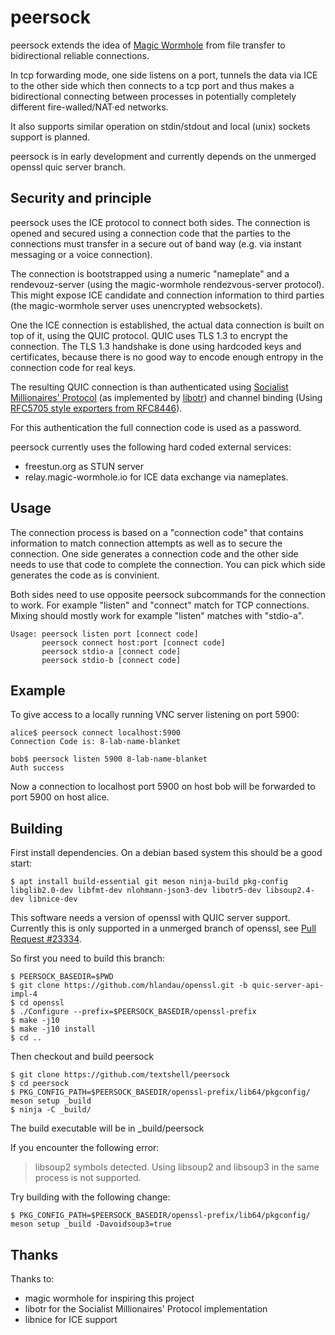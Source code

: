peersock
========

peersock extends the idea of [Magic Wormhole](https://github.com/magic-wormhole/magic-wormhole) from file transfer
to bidirectional reliable connections.

In tcp forwarding mode, one side listens on a port, tunnels the data via ICE to the other side which then connects
to a tcp port and thus makes a bidirectional connecting between processes in potentially completely different
fire-walled/NAT·ed networks.

It also supports similar operation on stdin/stdout and local (unix) sockets support is planned.

peersock is in early development and currently depends on the unmerged openssl quic server branch.

Security and principle
----------------------

peersock uses the ICE protocol to connect both sides.
The connection is opened and secured using a connection code that the parties to the connections must transfer
in a secure out of band way (e.g. via instant messaging or a voice connection).

The connection is bootstrapped using a numeric "nameplate" and a rendevouz-server (using the magic-wormhole
rendezvous-server protocol).
This might expose ICE candidate and connection information to third parties (the magic-wormhole server uses
unencrypted websockets).

One the ICE connection is established, the actual data connection is built on top of it, using the QUIC protocol.
QUIC uses TLS 1.3 to encrypt the connection. The TLS 1.3 handshake is done using hardcoded keys and certificates,
because there is no good way to encode enough entropy in the connection code for real keys.

The resulting QUIC connection is than authenticated using
[Socialist Millionaires' Protocol](https://en.wikipedia.org/wiki/Socialist_millionaire_problem)
(as implemented by [libotr](https://github.com/off-the-record/libotr/)) and channel binding (Using
[RFC5705 style exporters from RFC8446](https://www.rfc-editor.org/rfc/rfc8446.html#section-7.5)).

For this authentication the full connection code is used as a password.

peersock currently uses the following hard coded external services:
* freestun.org as STUN server
* relay.magic-wormhole.io for ICE data exchange via nameplates.

Usage
-----

The connection process is based on a "connection code" that contains information to match connection attempts as
well as to secure the connection. One side generates a connection code and the other side needs to use that
code to complete the connection. You can pick which side generates the code as is convinient.

Both sides need to use opposite peersock subcommands for the connection to work.
For example "listen" and "connect" match for TCP connections.
Mixing should mostly work for example "listen" matches with "stdio-a".

```
Usage: peersock listen port [connect code]
       peersock connect host:port [connect code]
       peersock stdio-a [connect code]
       peersock stdio-b [connect code]
```

Example
-------

To give access to a locally running VNC server listening on port 5900:
```
alice$ peersock connect localhost:5900
Connection Code is: 8-lab-name-blanket

bob$ peersock listen 5900 8-lab-name-blanket
Auth success
```

Now a connection to localhost port 5900 on host bob will be forwarded to port 5900 on host alice.


Building
--------

First install dependencies. On a debian based system this should be a good start:

```
$ apt install build-essential git meson ninja-build pkg-config libglib2.0-dev libfmt-dev nlohmann-json3-dev libotr5-dev libsoup2.4-dev libnice-dev
```

This software needs a version of openssl with QUIC server support.
Currently this is only supported in a unmerged branch of openssl, see
[Pull Request #23334](https://github.com/openssl/openssl/pull/23334).

So first you need to build this branch:
```
$ PEERSOCK_BASEDIR=$PWD
$ git clone https://github.com/hlandau/openssl.git -b quic-server-api-impl-4
$ cd openssl
$ ./Configure --prefix=$PEERSOCK_BASEDIR/openssl-prefix
$ make -j10
$ make -j10 install
$ cd ..
```

Then checkout and build peersock
```
$ git clone https://github.com/textshell/peersock
$ cd peersock
$ PKG_CONFIG_PATH=$PEERSOCK_BASEDIR/openssl-prefix/lib64/pkgconfig/ meson setup _build
$ ninja -C _build/
```
The build executable will be in _build/peersock

If you encounter the following error:

> libsoup2 symbols detected. Using libsoup2 and libsoup3 in the same process is not supported.

Try building with the following change:
```
$ PKG_CONFIG_PATH=$PEERSOCK_BASEDIR/openssl-prefix/lib64/pkgconfig/ meson setup _build -Davoidsoup3=true
```

Thanks
------

Thanks to:
* magic wormhole for inspiring this project
* libotr for the Socialist Millionaires' Protocol implementation
* libnice for ICE support
